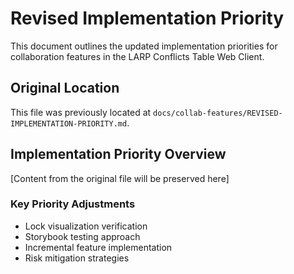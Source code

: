 # Revised Implementation Priority

This document outlines the updated implementation priorities for collaboration features in the LARP Conflicts Table Web Client.

## Original Location

This file was previously located at `docs/collab-features/REVISED-IMPLEMENTATION-PRIORITY.md`.

## Implementation Priority Overview

[Content from the original file will be preserved here]

### Key Priority Adjustments

- Lock visualization verification
- Storybook testing approach
- Incremental feature implementation
- Risk mitigation strategies
